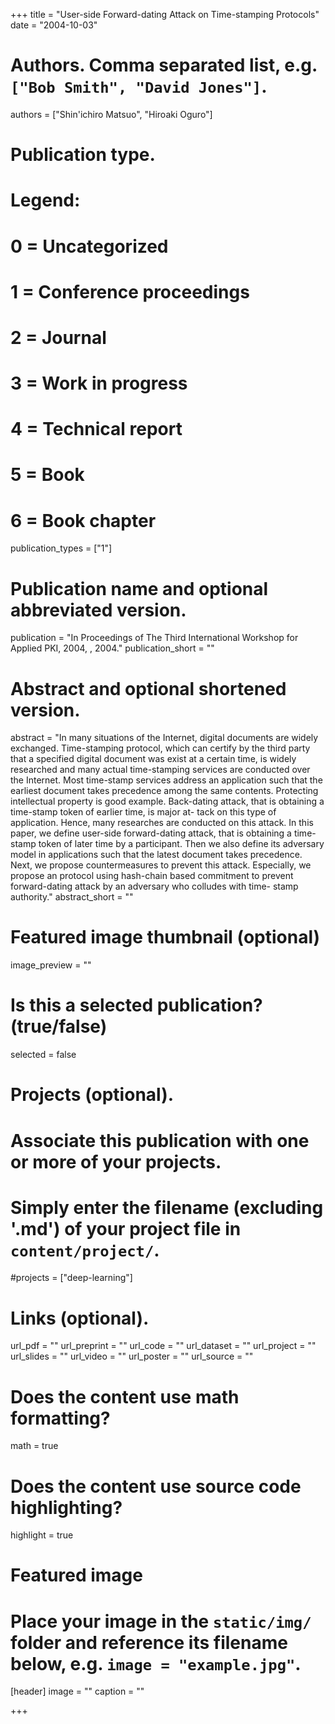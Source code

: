 +++
title = "User-side Forward-dating Attack on Time-stamping Protocols"
date = "2004-10-03"

# Authors. Comma separated list, e.g. `["Bob Smith", "David Jones"]`.
authors = ["Shin'ichiro Matsuo", "Hiroaki Oguro"]

# Publication type.
# Legend:
# 0 = Uncategorized
# 1 = Conference proceedings
# 2 = Journal
# 3 = Work in progress
# 4 = Technical report
# 5 = Book
# 6 = Book chapter
publication_types = ["1"]

# Publication name and optional abbreviated version.
publication = "In Proceedings of The Third International Workshop for Applied PKI, 2004, , 2004."
publication_short = ""

# Abstract and optional shortened version.
abstract = "In many situations of the Internet, digital documents are widely exchanged. Time-stamping protocol, which can certify by the third party that a specified digital document was exist at a certain time, is widely researched and many actual time-stamping services are conducted over the Internet. Most time-stamp services address an application such that the earliest document takes precedence among the same contents. Protecting intellectual property is good example. Back-dating attack, that is obtaining a time-stamp token of earlier time, is major at- tack on this type of application. Hence, many researches are conducted on this attack. In this paper, we define user-side forward-dating attack, that is obtaining a time-stamp token of later time by a participant. Then we also define its adversary model in applications such that the latest document takes precedence. Next, we propose countermeasures to prevent this attack. Especially, we propose an protocol using hash-chain based commitment to prevent forward-dating attack by an adversary who colludes with time- stamp authority."
abstract_short = ""

# Featured image thumbnail (optional)
image_preview = ""

# Is this a selected publication? (true/false)
selected = false

# Projects (optional).
#   Associate this publication with one or more of your projects.
#   Simply enter the filename (excluding '.md') of your project file in `content/project/`.
#projects = ["deep-learning"]

# Links (optional).
url_pdf = ""
url_preprint = ""
url_code = ""
url_dataset = ""
url_project = ""
url_slides = ""
url_video = ""
url_poster = ""
url_source = ""

# Does the content use math formatting?
math = true

# Does the content use source code highlighting?
highlight = true

# Featured image
# Place your image in the `static/img/` folder and reference its filename below, e.g. `image = "example.jpg"`.
[header]
image = ""
caption = ""

+++